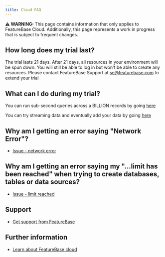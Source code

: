 ```yaml
---
title: Cloud FAQ
---
```


 **⚠ WARNING:** This page contains information that only applies to FeatureBase Cloud. Additionally, this page represents a work in progress that is subject to frequent changes.

## How long does my trial last?

The trial lasts 21 days. After 21 days, all resources in your environment will be spun down. You will still be able to log in but won't be able to create any resources. Please contact FeatureBase Support at [se@featurebase.com](mailto:se@featurebase.com) to extend your trial

## What can I do during my trial?

You can run sub-second queries across a BILLION records by going [here](/cloud/cloud-setup/cloud-quickstart-guide)

You can try streaming data and eventually add your data by going [here](/cloud/cloud-data-ingestion/streaming-https-endpoint/cloud-streaming-quickstart)

## Why am I getting an error saying "Network Error"?

* [Issue - network error](/cloud/cloud-issues/issue-network-error-on-query)

## Why am I getting an error saying my "...limit has been reached" when trying to create databases, tables or data sources?

* [Issue - limit reached](/cloud/cloud-issues/issue-limit-reached)

## Support

* [Get support from FeatureBase](https://www.featurebase.com/contact-us)

## Further information

* [Learn about FeatureBase cloud](/cloud/cloud-introduction)
